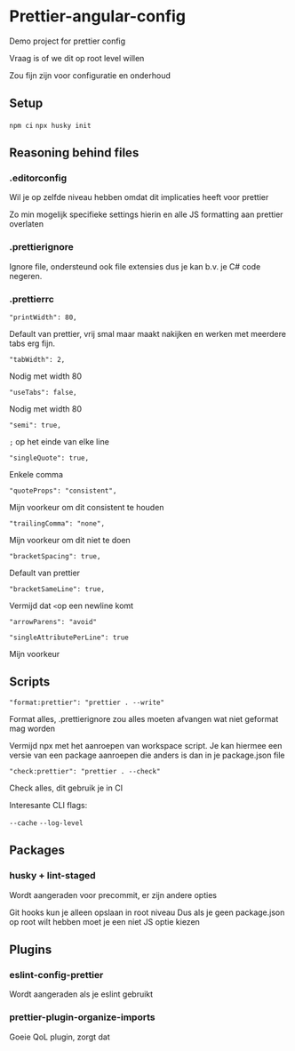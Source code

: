 # Prettier-angular-config

Demo project for prettier config

Vraag is of we dit op root level willen

Zou fijn zijn voor configuratie en onderhoud

## Setup

`npm ci`
`npx husky init`

## Reasoning behind files

### .editorconfig

Wil je op zelfde niveau hebben omdat dit implicaties heeft voor prettier

Zo min mogelijk specifieke settings hierin en alle JS formatting aan prettier overlaten

### .prettierignore

Ignore file, ondersteund ook file extensies dus je kan b.v. je C# code negeren.

### .prettierrc

`"printWidth": 80,`

Default van prettier, vrij smal maar maakt nakijken en werken met meerdere tabs erg fijn.

`"tabWidth": 2,`

Nodig met width 80

`"useTabs": false,`

Nodig met width 80

`"semi": true,`

`;` op het einde van elke line

`"singleQuote": true,`

Enkele comma

`"quoteProps": "consistent",`

Mijn voorkeur om dit consistent te houden

`"trailingComma": "none",`

Mijn voorkeur om dit niet te doen

`"bracketSpacing": true,`

Default van prettier

`"bracketSameLine": true,`

Vermijd dat `<`op een newline komt

`"arrowParens": "avoid"`

`"singleAttributePerLine": true`

Mijn voorkeur

## Scripts

`"format:prettier": "prettier . --write"`

Format alles, .prettierignore zou alles moeten afvangen wat niet geformat mag worden

Vermijd npx met het aanroepen van workspace script.
Je kan hiermee een versie van een package aanroepen die anders is dan in je package.json file

`"check:prettier": "prettier . --check"`

Check alles, dit gebruik je in CI

Interesante CLI flags:

`--cache`
`--log-level`

## Packages

### husky + lint-staged

Wordt aangeraden voor precommit, er zijn andere opties

Git hooks kun je alleen opslaan in root niveau
Dus als je geen package.json op root wilt hebben moet je een niet JS optie kiezen

## Plugins

### eslint-config-prettier

Wordt aangeraden als je eslint gebruikt

### prettier-plugin-organize-imports

Goeie QoL plugin, zorgt dat

